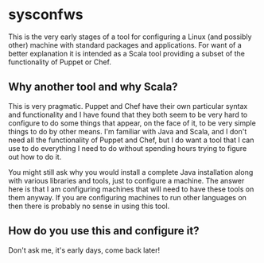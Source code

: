 sysconfws
=========

This is the very early stages of a tool for configuring a Linux (and possibly other) machine with standard packages and applications.  For want of a better explanation it is intended as a Scala tool providing a subset of the functionality of Puppet or Chef.

## Why another tool and why Scala?

This is very pragmatic.  Puppet and Chef have their own particular syntax and functionality and I have found that they both seem to be very hard to configure to do some things that appear, on the face of it, to be very simple things to do by other means.  I'm familiar with Java and Scala, and I don't need all the functionality of Puppet and Chef, but I do want a tool that I can use to do everything I need to do without spending hours trying to figure out how to do it.

You might still ask why you would install a complete Java installation along with various libraries and tools, just to configure a machine.  The answer here is that I am configuring machines that will need to have these tools on them anyway.  If you are configuring machines to run other languages on then there is probably no sense in using this tool.

## How do you use this and configure it?

Don't ask me, it's early days, come back later!
